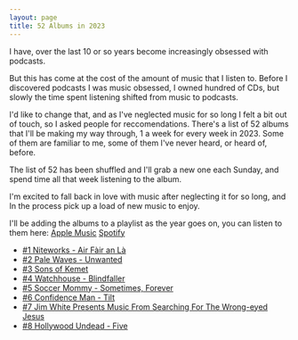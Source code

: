 ```yaml
---
layout: page
title: 52 Albums in 2023
---
```


I have, over the last 10 or so years become increasingly obsessed with podcasts. 

But this has come at the cost of the amount of music that I listen to. Before I discovered podcasts I was music obsessed, I owned hundred of CDs, but slowly the time spent listening shifted from music to podcasts.

I'd like to change that, and as I've neglected music for so long I felt a bit out of touch, so I asked people for reccomendations. There's a list of 52 albums that I'll be making my way through, 1 a week for every week in 2023. Some of them are familiar to me, some of them I've never heard, or heard of, before. 

The list of 52 has been shuffled and I'll grab a new one each Sunday, and spend time all that week listening to the album.

I'm excited to fall back in love with music after neglecting it for so long, and In the process pick up a load of new music to enjoy.

I'll be adding the albums to a playlist as the year goes on, you can listen to them here: [Apple Music](https://music.apple.com/gb/playlist/52-albums-in-2023/pl.u-PRM6tLGZb69) [Spotify](https://open.spotify.com/playlist/6B159AmdyVkoy1j8H66c2X?si=60a6fd66f2994584)

- [#1 Niteworks - Air Fàir an Là](/2023-01-07-Niteworks/)
- [#2 Pale Waves - Unwanted](/2023-01-14-Pale-Waves/)
- [#3 Sons of Kemet](/2023-01-21-Sons-of_Kmet/)
- [#4 Watchhouse - Blindfaller](/2023-01-28-Watchhouse/)
- [#5 Soccer Mommy - Sometimes, Forever](/2023-02-05-SoccerMommy/)
- [#6 Confidence Man - Tilt](/2023-02-11-Confidence-Man-Tilt/)
- [#7 Jim White Presents Music From Searching For The Wrong-eyed Jesus](/2023-02-18-Jim-White/)
- [#8 Hollywood Undead - Five](/2023-02-18-Hollywood-Undead/)